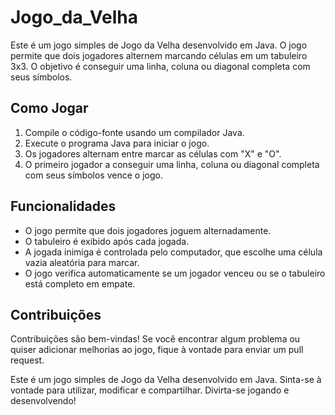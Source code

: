 # Jogo_da_Velha

Este é um jogo simples de Jogo da Velha desenvolvido em Java. 
O jogo permite que dois jogadores alternem marcando células em um tabuleiro 3x3. O objetivo é conseguir uma linha, coluna ou diagonal completa com seus símbolos.

## Como Jogar
1. Compile o código-fonte usando um compilador Java.
2. Execute o programa Java para iniciar o jogo.
3. Os jogadores alternam entre marcar as células com "X" e "O".
4. O primeiro jogador a conseguir uma linha, coluna ou diagonal completa com seus símbolos vence o jogo.

## Funcionalidades
* O jogo permite que dois jogadores joguem alternadamente.
* O tabuleiro é exibido após cada jogada.
* A jogada inimiga é controlada pelo computador, que escolhe uma célula vazia aleatória para marcar.
* O jogo verifica automaticamente se um jogador venceu ou se o tabuleiro está completo em empate.


## Contribuições
Contribuições são bem-vindas! Se você encontrar algum problema ou quiser adicionar melhorias ao jogo, fique à vontade para enviar um pull request.


Este é um jogo simples de Jogo da Velha desenvolvido em Java. Sinta-se à vontade para utilizar, modificar e compartilhar. Divirta-se jogando e desenvolvendo!
